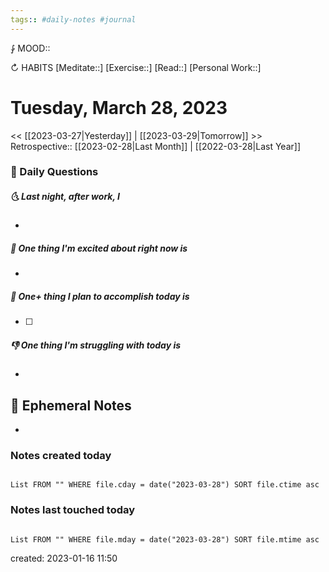 ```yaml
---
tags:: #daily-notes #journal
---
```


⨑ MOOD::

↻ HABITS
[Meditate::]
[Exercise::]
[Read::]
[Personal Work::]

# Tuesday, March 28, 2023

<< [[2023-03-27|Yesterday]] | [[2023-03-29|Tomorrow]] >>
Retrospective:: [[2023-02-28|Last Month]] | [[2022-03-28|Last Year]]

### 📅 Daily Questions

##### 🌜 Last night, after work, I

-

##### 🙌 One thing I'm excited about right now is

-

##### 🚀 One+ thing I plan to accomplish today is

- [ ]

##### 👎 One thing I'm struggling with today is

-

## 📝 Ephemeral Notes

- 

### Notes created today

```dataview

List FROM "" WHERE file.cday = date("2023-03-28") SORT file.ctime asc

```

### Notes last touched today

```dataview

List FROM "" WHERE file.mday = date("2023-03-28") SORT file.mtime asc

```

created: 2023-01-16 11:50
